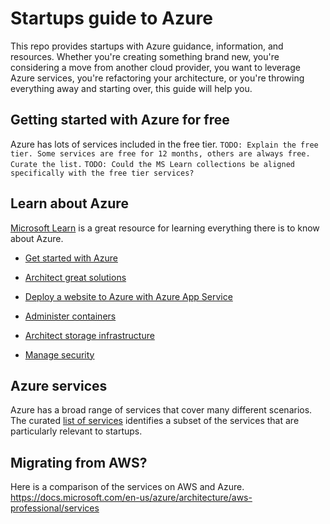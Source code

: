 # Startups guide to Azure
This repo provides startups with Azure guidance, information, and resources. Whether you're creating something brand new, you're considering a move from another cloud provider, you want to leverage Azure services, you're refactoring your architecture, or you're throwing everything away and starting over, this guide will help you.

## Getting started with Azure for free
Azure has lots of services included in the free tier.
`TODO: Explain the free tier. Some services are free for 12 months, others are always free. Curate the list.`
`TODO: Could the MS Learn collections be aligned specifically with the free tier services?`

## Learn about Azure
[Microsoft Learn](https://docs.microsoft.com/en-us/learn/browse/?products=azure&resource_type=learning%20path) is a great resource for learning everything there is to know about Azure.

- [Get started with Azure](https://docs.microsoft.com/en-us/users/RobertStandefer-8146/collections/wpmzto47zxj3o)

- [Architect great solutions](https://docs.microsoft.com/en-us/learn/paths/architect-great-solutions-in-azure/)

- [Deploy a website to Azure with Azure App Service](https://docs.microsoft.com/en-us/learn/paths/deploy-a-website-with-azure-app-service/)

- [Administer containers](https://docs.microsoft.com/en-us/learn/paths/administer-containers-in-azure/)

- [Architect storage infrastructure](https://docs.microsoft.com/en-us/learn/paths/architect-storage-infrastructure/)

- [Manage security](https://docs.microsoft.com/en-us/users/robertstandefer-8146/collections/wpmzto4or14yk)

## Azure services
Azure has a broad range of services that cover many different scenarios. The curated [list of services](azure-services.md) identifies a subset of the services that are particularly relevant to startups.

## Migrating from AWS?
Here is a comparison of the services on AWS and Azure. https://docs.microsoft.com/en-us/azure/architecture/aws-professional/services
